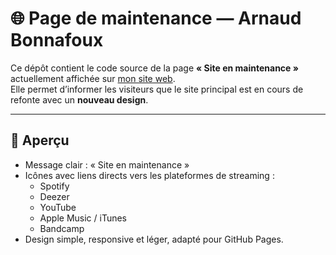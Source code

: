 # 🌐 Page de maintenance — Arnaud Bonnafoux

Ce dépôt contient le code source de la page **« Site en maintenance »** actuellement affichée sur [mon site web](https://arnaudbonnafoux.github.io).  
Elle permet d’informer les visiteurs que le site principal est en cours de refonte avec un **nouveau design**.

---

## 🚧 Aperçu

- Message clair : « Site en maintenance »  
- Icônes avec liens directs vers les plateformes de streaming :  
  - Spotify  
  - Deezer  
  - YouTube  
  - Apple Music / iTunes  
  - Bandcamp  
- Design simple, responsive et léger, adapté pour GitHub Pages.

